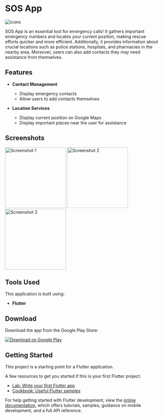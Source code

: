 # SOS App

![icons](https://github.com/Nattanan-Petchsuk026/SOS-Safeguard/assets/122779638/bb6fe718-1bc9-4b10-a093-d2ee108c9528)

SOS App is an essential tool for emergency calls! It gathers important emergency numbers and locates your current position, making rescue efforts quicker and more efficient. Additionally, it provides information about crucial locations such as police stations, hospitals, and pharmacies in the nearby area. Moreover, users can also add contacts they may need assistance from themselves.

## Features

- **Contact Management**
  - Display emergency contacts
  - Allow users to add contacts themselves
  
- **Location Services**
  - Display current position on Google Maps
  - Display important places near the user for assistance

## Screenshots

<img src="https://github.com/Nattanan-Petchsuk026/SOS-Safeguard/assets/122779638/0d3dd2b1-74bb-4ee8-8b36-7bda98aa522a" alt="Screenshot 1" width="200">
<img src="https://github.com/Nattanan-Petchsuk026/SOS-Safeguard/assets/122779638/1216ac84-8a29-4991-ba87-cc3c7a7cf61a" alt="Screenshot 2" width="200">
<img src="https://github.com/Nattanan-Petchsuk026/SOS-Safeguard/assets/122779638/dc8670e1-bf1d-4836-8ae3-f76c9bbc1a50" alt="Screenshot 3" width="200">

## Tools Used

This application is built using:
- **Flutter**

## Download

Download the app from the Google Play Store:

[![Download on Google Play](https://upload.wikimedia.org/wikipedia/commons/7/78/Google_Play_Store_badge_EN.svg)](https://play.google.com/store/apps/details?id=com.example.yourapp)

## Getting Started

This project is a starting point for a Flutter application.

A few resources to get you started if this is your first Flutter project:

- [Lab: Write your first Flutter app](https://docs.flutter.dev/get-started/codelab)
- [Cookbook: Useful Flutter samples](https://docs.flutter.dev/cookbook)

For help getting started with Flutter development, view the
[online documentation](https://docs.flutter.dev/), which offers tutorials,
samples, guidance on mobile development, and a full API reference.
